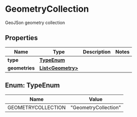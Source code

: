

# GeometryCollection

GeoJSon geometry collection

## Properties

| Name | Type | Description | Notes |
|------------ | ------------- | ------------- | -------------|
|**type** | [**TypeEnum**](#TypeEnum) |  |  |
|**geometries** | [**List&lt;Geometry&gt;**](Geometry.md) |  |  |



## Enum: TypeEnum

| Name | Value |
|---- | -----|
| GEOMETRYCOLLECTION | &quot;GeometryCollection&quot; |



